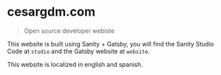 # cesargdm.com

> Open source developer webiste

This website is built using Sanity + Gatsby, you will find the Sanity Studio Code at `studio` and the Gatsby website at `website`.

This website is localized in english and spanish.
